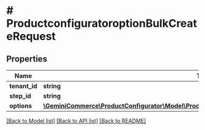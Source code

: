 # # ProductconfiguratoroptionBulkCreateRequest


## Properties


Name | Type | Description | Notes
------------ | ------------- | ------------- | -------------
**tenant_id**| **string** |   | [optional]
**step_id**| **string** |   | [optional]
**options**| [**\GeminiCommerce\ProductConfigurator\Model\ProductconfiguratoroptionBulkCreateRequestCreateEntity[]**](ProductconfiguratoroptionBulkCreateRequestCreateEntity.md) |   | [optional]


[[Back to Model list]](../../README.md#models) [[Back to API list]](../../README.md#endpoints) [[Back to README]](../../README.md)